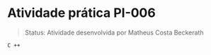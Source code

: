 # Atividade prática PI-006
> Status: Atividade desenvolvida por Matheus Costa Beckerath


```
C ++
```
